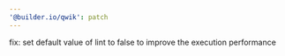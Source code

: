 ```yaml
---
'@builder.io/qwik': patch
---
```


fix: set default value of lint to false to improve the execution performance
